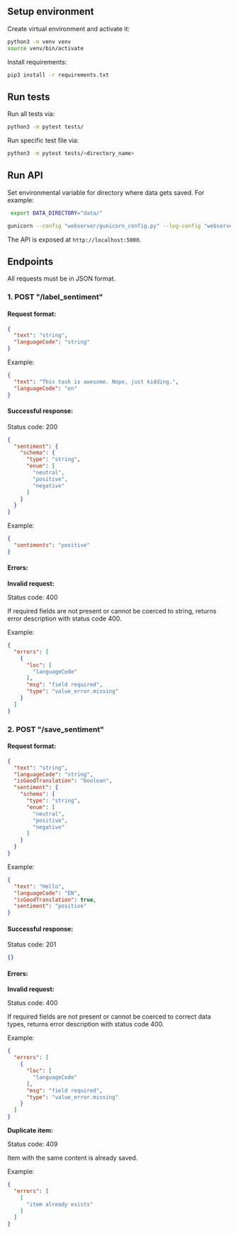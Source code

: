 ## Setup environment

Create virtual environment and activate it:

```bash
python3 -m venv venv
source venv/bin/activate
```

Install requirements:

```bash
pip3 install -r requirements.txt
```

## Run tests

Run all tests via:

```bash
python3 -m pytest tests/
```

Run specific test file via:

```bash
python3 -m pytest tests/<directory_name>
```

## Run API

Set environmental variable for directory where data gets saved.
For example:

```bash
 export DATA_DIRECTORY="data/"
```

```bash
gunicorn --config "webserver/gunicorn_config.py" --log-config "webserver/gunicorn_logging.conf" "api.flask_app:create_app_from_environment()"
```

The API is exposed at `http://localhost:5000`.

## Endpoints

All requests must be in JSON format.

### 1. POST "/label_sentiment"

#### Request format:

```json
{
  "text": "string",
  "languageCode": "string"
}
```

Example:

```json
{
  "text": "This task is awesome. Nope, just kidding.",
  "languageCode": "en"
}
```

#### Successful response:

Status code: 200

```json
{
  "sentiment": {
    "schema": {
      "type": "string",
      "enum": [
        "neutral",
        "positive",
        "negative"
      ]
    }
  }
}
```

Example:

```json
{
  "sentiments": "positive"
}
```

#### Errors:

**Invalid request:**

Status code: 400

If required fields are not present or cannot be coerced to string,
returns error description with status code 400.

Example:

```json
{
  "errors": [
    {
      "loc": [
        "languageCode"
      ],
      "msg": "field required",
      "type": "value_error.missing"
    }
  ]
}
```

### 2. POST "/save_sentiment"

#### Request format:

```json
{
  "text": "string",
  "languageCode": "string",
  "isGoodTranslation": "boolean",
  "sentiment": {
    "schema": {
      "type": "string",
      "enum": [
        "neutral",
        "positive",
        "negative"
      ]
    }
  }
}
```

Example:

```json
{
  "text": "Hello",
  "languageCode": "EN",
  "isGoodTranslation": true,
  "sentiment": "positive"
}
```

#### Successful response:

Status code: 201

```json
{}
```

#### Errors:

**Invalid request:**

Status code: 400

If required fields are not present or cannot be coerced to correct data types,
returns error description with status code 400.

Example:

```json
{
  "errors": [
    {
      "loc": [
        "languageCode"
      ],
      "msg": "field required",
      "type": "value_error.missing"
    }
  ]
}
```

**Duplicate item:**

Status code: 409

Item with the same content is already saved.

Example:

```json
{
  "errors": [
    [
      "item already exists"
    ]
  ]
}
```